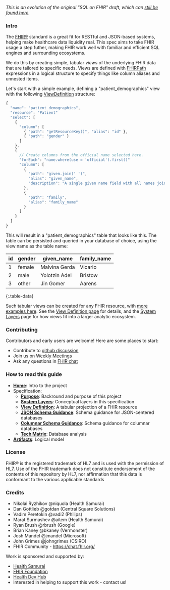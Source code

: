 _This is an evolution of the original "SQL on FHIR" draft, which can
[still be found here](https://github.com/FHIR/sql-on-fhir-archived)._

### Intro
The [FHIR®](https://hl7.org/fhir) standard is a great fit for RESTful and JSON-based
systems, helping make healthcare data liquidity real. This spec aims to take FHIR usage a step
futher, making FHIR work well with familiar and efficient SQL engines and surrounding ecosystems.

We do this by creating simple, tabular *views* of the underlying FHIR data that are tailored
to specific needs. Views are defined with [FHIRPath](https://hl7.org/fhirpath/) expressions in
a logical structure to specify things like column aliases and unnested items.

Let's start with a simple example, defining a "patient_demographics" view with the following
[ViewDefinition](StructureDefinition-ViewDefinition.html) structure:

```js
{
  "name": "patient_demographics",
  "resource": "Patient"
  "select": [
    {
      "column": [
        { "path": "getResourceKey()", "alias": "id" },
        { "path": "gender" }
      ]
    },
    {
      // Create columns from the official name selected here.
      "forEach": "name.where(use = 'official').first()"
      "column": [
        {
          "path": "given.join(' ')",
          "alias": "given_name",
          "description": "A single given name field with all names joined together."
        },
        {
          "path": "family",
          "alias": "family_name"
        }
      ]
    }
  ]
}
```

This will result in a "patient_demographics" table that looks like this. The table can be persisted and queried
in your database of choice, using the view name as the table name:

| id | gender | given_name    | family_name |
|----|--------|---------------|-------------|
| 1  | female | Malvina Gerda | Vicario     |
| 2  | male   | Yolotzin Adel | Bristow     |
| 3  | other  | Jin Gomer     | Aarens      |
{:.table-data}

Such tabular views can be created for any FHIR resource, with
[more examples here](artifacts.html#example-example-instances). See the
[View Definition page](StructureDefinition-ViewDefinition.html) for details, and the
[System Layers](layers.html) page for how views fit into a larger analytic ecosystem.

### Contributing
Contributors and early users are welcome! Here are some places to start:

* Contribute to [github discussion](https://github.com/FHIR/sql-on-fhir-v2/discussions)
* Join us on [Weekly Meetings](https://us02web.zoom.us/meeting/register/tZApd-CgqzIiGdI163Q23yc6wihcfswAWBmO)
* Ask any questions in [FHIR chat](https://chat.fhir.org/#narrow/stream/179219-analytics-on-FHIR)

### How to read this guide
* **[Home](index.html)**: Intro to the project
* Specification:
  * **[Purpose](purpose.html)**: Backround and purpose of this project
  * **[System Layers](layers.html)**: Conceptual layers in this specification
  * **[View Definition](StructureDefinition-ViewDefinition.html)**: A tabular projection of a FHIR resource
  * **[JSON Schema Guidance](json_schema_guidance.html)**: Schema guidance for JSON-centered
    databases
  * **[Columnar Schema Guidance](columnar_schema_guidance.html)**: Schema guidance for columnar databases
  * **[Tech Matrix](tech-matrix.html)**: Database analysis
* **[Artifacts](artifacts.html)**: Logical model

### License
FHIR® is the registered trademark of HL7 and is used with the permission of HL7. Use of the FHIR trademark does not constitute endorsement of the contents of this repository by HL7, nor affirmation that this data is conformant to the various applicable standards

### Credits
* Nikolai Ryzhikov @niquola (Health Samurai)
* Dan Gottlieb @gotdan (Central Square Solutions)
* Vadim Peretokin @vadi2 (Philips)
* Marat Surmashev @aitem (Health Samurai)
* Ryan Brush @rbrush (Google)
* Brian Kaney @bkaney (Vermonster)
* Josh Mandel @jmandel (Microsoft)
* John Grimes @johngrimes (CSIRO)
* FHIR Community - https://chat.fhir.org/

Work is sponsored and supported by:
* [Health Samurai](https://www.health-samurai.io/)
* [FHIR Foundation](https://fhir.org/)
* [Health Dev Hub](https://www.healthdevhub.com/)
* Interested in helping to support this work - contact us!
